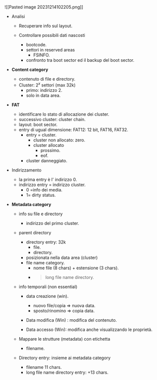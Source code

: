 
![[Pasted image 20231214102205.png]]


- Analisi 
	- Recuperare info sul layout. 
	
	 - Controllare  possibili dati nascosti 
		 - bootcode. 
		 - settori in reserved areas 
			 - FSINFO.
		- confronto tra boot sector ed il backup del boot sector. 

- **Content category** 
	- contenuto di file e directory. 
	- Cluster: $2^x$ settori (max 32k)
		- primo: indirizzo 2. 
		- solo in data area.


- **FAT**
	- identificare lo stato di allocazione dei cluster. 
	- successivo cluster: cluster chain. 
	- layout: boot sector. 
	- entry di ugual dimensione: FAT12: 12 bit, FAT16, FAT32.
		- entry = cluster.
			- cluster non allocato: zero.
			- cluster allocato 
				- prossimo. 
				- eof.
		- cluster danneggiato.
- Indirizzamento 
	- la prima entry è l' indirizzo 0. 
	- indirizzo entry = indirizzo cluster. 
		- 0 =info dei media. 
		- 1= dirty status. 

- **Metadata category** 
	- info su file e directory 
		- indirizzo del primo cluster. 
	- parent directory 
		- directory entry: 32k
			- file. 
			- directory. 
		- posizionata nella data area (cluster)
		- file name category. 
			- nome file (8 chars) + estensione (3 chars).
			- > long file name directory.

	- info temporali (non essential)
		- data creazione (win).
			- nuovo file/copia => nuova data. 
			- sposto/rinomino => copia data.

		- Data modifica (Win) : modifica del contenuto. 
		- Data accesso (Win): modifica anche visualizzando le proprietà. 
	- Mappare le strutture (metadata) con etichetta 
		- filename. 
	- Directory entry: insieme ai metadata category 
		- filename 11 chars. 
		- long file name  directory entry: +13  chars. 
